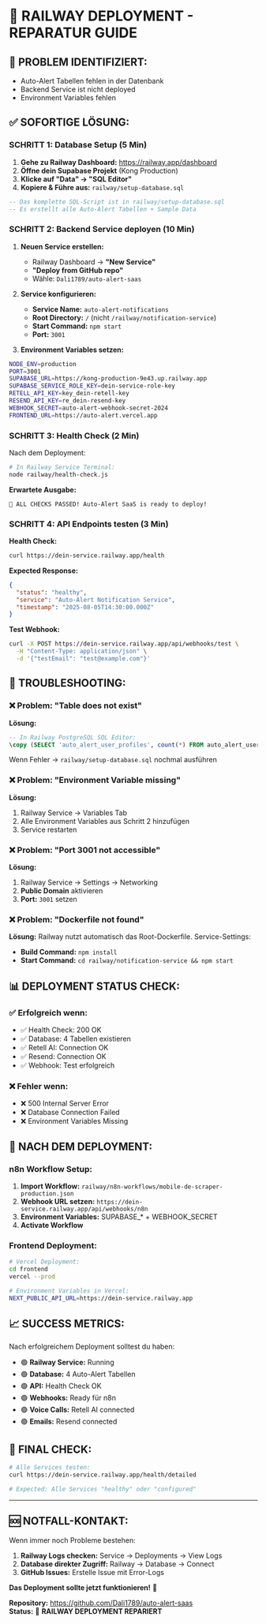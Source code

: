 # 🚂 RAILWAY DEPLOYMENT - REPARATUR GUIDE

## 🚨 **PROBLEM IDENTIFIZIERT:**
- Auto-Alert Tabellen fehlen in der Datenbank
- Backend Service ist nicht deployed
- Environment Variables fehlen

## ✅ **SOFORTIGE LÖSUNG:**

### **SCHRITT 1: Database Setup (5 Min)**

1. **Gehe zu Railway Dashboard:** https://railway.app/dashboard
2. **Öffne dein Supabase Projekt** (Kong Production)
3. **Klicke auf "Data" → "SQL Editor"**
4. **Kopiere & Führe aus:** `railway/setup-database.sql`

```sql
-- Das komplette SQL-Script ist in railway/setup-database.sql
-- Es erstellt alle Auto-Alert Tabellen + Sample Data
```

### **SCHRITT 2: Backend Service deployen (10 Min)**

1. **Neuen Service erstellen:**
   - Railway Dashboard → **"New Service"**
   - **"Deploy from GitHub repo"**
   - Wähle: `Dali1789/auto-alert-saas`

2. **Service konfigurieren:**
   - **Service Name:** `auto-alert-notifications`
   - **Root Directory:** `/` (nicht `/railway/notification-service`)
   - **Start Command:** `npm start`
   - **Port:** `3001`

3. **Environment Variables setzen:**
```bash
NODE_ENV=production
PORT=3001
SUPABASE_URL=https://kong-production-9e43.up.railway.app
SUPABASE_SERVICE_ROLE_KEY=dein-service-role-key
RETELL_API_KEY=key_dein-retell-key  
RESEND_API_KEY=re_dein-resend-key
WEBHOOK_SECRET=auto-alert-webhook-secret-2024
FRONTEND_URL=https://auto-alert.vercel.app
```

### **SCHRITT 3: Health Check (2 Min)**

Nach dem Deployment:

```bash
# In Railway Service Terminal:
node railway/health-check.js
```

**Erwartete Ausgabe:**
```
🎉 ALL CHECKS PASSED! Auto-Alert SaaS is ready to deploy!
```

### **SCHRITT 4: API Endpoints testen (3 Min)**

**Health Check:**
```bash
curl https://dein-service.railway.app/health
```

**Expected Response:**
```json
{
  "status": "healthy",
  "service": "Auto-Alert Notification Service",
  "timestamp": "2025-08-05T14:30:00.000Z"
}
```

**Test Webhook:**
```bash
curl -X POST https://dein-service.railway.app/api/webhooks/test \
  -H "Content-Type: application/json" \
  -d '{"testEmail": "test@example.com"}'
```

## 🔧 **TROUBLESHOOTING:**

### **❌ Problem: "Table does not exist"**
**Lösung:** 
```sql
-- In Railway PostgreSQL SQL Editor:
\copy (SELECT 'auto_alert_user_profiles', count(*) FROM auto_alert_user_profiles) TO stdout;
```
Wenn Fehler → `railway/setup-database.sql` nochmal ausführen

### **❌ Problem: "Environment Variable missing"**
**Lösung:**
1. Railway Service → Variables Tab
2. Alle Environment Variables aus Schritt 2 hinzufügen
3. Service restarten

### **❌ Problem: "Port 3001 not accessible"**
**Lösung:**
1. Railway Service → Settings → Networking
2. **Public Domain** aktivieren
3. **Port:** `3001` setzen

### **❌ Problem: "Dockerfile not found"**
**Lösung:** 
Railway nutzt automatisch das Root-Dockerfile. Service-Settings:
- **Build Command:** `npm install`  
- **Start Command:** `cd railway/notification-service && npm start`

## 📊 **DEPLOYMENT STATUS CHECK:**

### **✅ Erfolgreich wenn:**
- ✅ Health Check: 200 OK
- ✅ Database: 4 Tabellen existieren
- ✅ Retell AI: Connection OK  
- ✅ Resend: Connection OK
- ✅ Webhook: Test erfolgreich

### **❌ Fehler wenn:**
- ❌ 500 Internal Server Error
- ❌ Database Connection Failed
- ❌ Environment Variables Missing

## 🚀 **NACH DEM DEPLOYMENT:**

### **n8n Workflow Setup:**
1. **Import Workflow:** `railway/n8n-workflows/mobile-de-scraper-production.json`
2. **Webhook URL setzen:** `https://dein-service.railway.app/api/webhooks/n8n`
3. **Environment Variables:** SUPABASE_* + WEBHOOK_SECRET
4. **Activate Workflow**

### **Frontend Deployment:**
```bash
# Vercel Deployment:
cd frontend
vercel --prod

# Environment Variables in Vercel:
NEXT_PUBLIC_API_URL=https://dein-service.railway.app
```

## 📈 **SUCCESS METRICS:**

Nach erfolgreichem Deployment solltest du haben:

- 🟢 **Railway Service:** Running
- 🟢 **Database:** 4 Auto-Alert Tabellen
- 🟢 **API:** Health Check OK
- 🟢 **Webhooks:** Ready für n8n
- 🟢 **Voice Calls:** Retell AI connected
- 🟢 **Emails:** Resend connected

## 🎯 **FINAL CHECK:**

```bash
# Alle Services testen:
curl https://dein-service.railway.app/health/detailed

# Expected: Alle Services "healthy" oder "configured"
```

---

## 🆘 **NOTFALL-KONTAKT:**

Wenn immer noch Probleme bestehen:

1. **Railway Logs checken:** Service → Deployments → View Logs
2. **Database direkter Zugriff:** Railway → Database → Connect
3. **GitHub Issues:** Erstelle Issue mit Error-Logs

**Das Deployment sollte jetzt funktionieren!** 🚀

**Repository:** https://github.com/Dali1789/auto-alert-saas  
**Status:** 🔧 **RAILWAY DEPLOYMENT REPARIERT**
